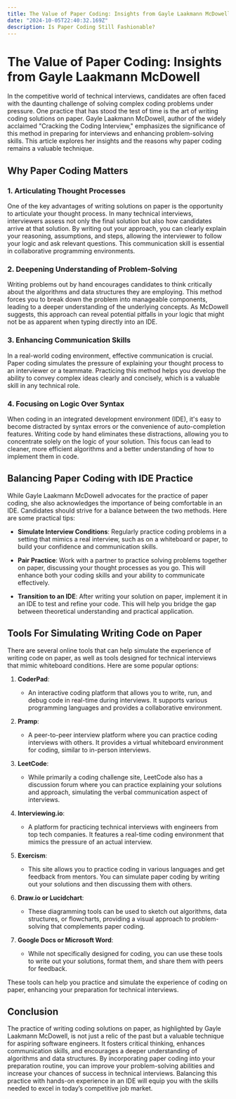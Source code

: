 ```yaml
---
title: The Value of Paper Coding: Insights from Gayle Laakmann McDowell
date: "2024-10-05T22:40:32.169Z"
description: Is Paper Coding Still Fashionable?
---
```


# The Value of Paper Coding: Insights from Gayle Laakmann McDowell

In the competitive world of technical interviews, candidates are often faced with the daunting challenge of solving complex coding problems under pressure. One practice that has stood the test of time is the art of writing coding solutions on paper. Gayle Laakmann McDowell, author of the widely acclaimed "Cracking the Coding Interview," emphasizes the significance of this method in preparing for interviews and enhancing problem-solving skills. This article explores her insights and the reasons why paper coding remains a valuable technique.

## Why Paper Coding Matters

### 1. Articulating Thought Processes

One of the key advantages of writing solutions on paper is the opportunity to articulate your thought process. In many technical interviews, interviewers assess not only the final solution but also how candidates arrive at that solution. By writing out your approach, you can clearly explain your reasoning, assumptions, and steps, allowing the interviewer to follow your logic and ask relevant questions. This communication skill is essential in collaborative programming environments.

### 2. Deepening Understanding of Problem-Solving

Writing problems out by hand encourages candidates to think critically about the algorithms and data structures they are employing. This method forces you to break down the problem into manageable components, leading to a deeper understanding of the underlying concepts. As McDowell suggests, this approach can reveal potential pitfalls in your logic that might not be as apparent when typing directly into an IDE.

### 3. Enhancing Communication Skills

In a real-world coding environment, effective communication is crucial. Paper coding simulates the pressure of explaining your thought process to an interviewer or a teammate. Practicing this method helps you develop the ability to convey complex ideas clearly and concisely, which is a valuable skill in any technical role.

### 4. Focusing on Logic Over Syntax

When coding in an integrated development environment (IDE), it's easy to become distracted by syntax errors or the convenience of auto-completion features. Writing code by hand eliminates these distractions, allowing you to concentrate solely on the logic of your solution. This focus can lead to cleaner, more efficient algorithms and a better understanding of how to implement them in code.

## Balancing Paper Coding with IDE Practice

While Gayle Laakmann McDowell advocates for the practice of paper coding, she also acknowledges the importance of being comfortable in an IDE. Candidates should strive for a balance between the two methods. Here are some practical tips:

- **Simulate Interview Conditions**: Regularly practice coding problems in a setting that mimics a real interview, such as on a whiteboard or paper, to build your confidence and communication skills.

- **Pair Practice**: Work with a partner to practice solving problems together on paper, discussing your thought processes as you go. This will enhance both your coding skills and your ability to communicate effectively.

- **Transition to an IDE**: After writing your solution on paper, implement it in an IDE to test and refine your code. This will help you bridge the gap between theoretical understanding and practical application.

## Tools For Simulating Writing Code on Paper
There are several online tools that can help simulate the experience of writing code on paper, as well as tools designed for technical interviews that mimic whiteboard conditions. Here are some popular options:

1. **CoderPad**:
   - An interactive coding platform that allows you to write, run, and debug code in real-time during interviews. It supports various programming languages and provides a collaborative environment.

2. **Pramp**:
   - A peer-to-peer interview platform where you can practice coding interviews with others. It provides a virtual whiteboard environment for coding, similar to in-person interviews.

3. **LeetCode**:
   - While primarily a coding challenge site, LeetCode also has a discussion forum where you can practice explaining your solutions and approach, simulating the verbal communication aspect of interviews.

4. **Interviewing.io**:
   - A platform for practicing technical interviews with engineers from top tech companies. It features a real-time coding environment that mimics the pressure of an actual interview.

5. **Exercism**:
   - This site allows you to practice coding in various languages and get feedback from mentors. You can simulate paper coding by writing out your solutions and then discussing them with others.

6. **Draw.io or Lucidchart**:
   - These diagramming tools can be used to sketch out algorithms, data structures, or flowcharts, providing a visual approach to problem-solving that complements paper coding.

7. **Google Docs or Microsoft Word**:
   - While not specifically designed for coding, you can use these tools to write out your solutions, format them, and share them with peers for feedback.

These tools can help you practice and simulate the experience of coding on paper, enhancing your preparation for technical interviews.

## Conclusion

The practice of writing coding solutions on paper, as highlighted by Gayle Laakmann McDowell, is not just a relic of the past but a valuable technique for aspiring software engineers. It fosters critical thinking, enhances communication skills, and encourages a deeper understanding of algorithms and data structures. By incorporating paper coding into your preparation routine, you can improve your problem-solving abilities and increase your chances of success in technical interviews. Balancing this practice with hands-on experience in an IDE will equip you with the skills needed to excel in today’s competitive job market.